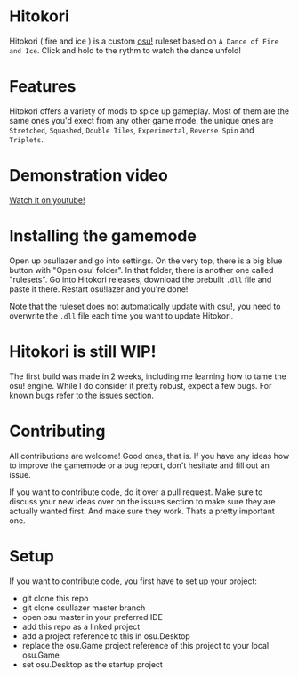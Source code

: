 # Hitokori
Hitokori ( fire and ice ) is a custom [osu!](https://github.com/ppy/osu) ruleset based on `A Dance of Fire and Ice`. Click and hold to the rythm to watch the dance unfold!

# Features
Hitokori offers a variety of mods to spice up gameplay. Most of them are the same ones you'd exect from any other game mode, the unique ones are `Stretched`, `Squashed`, `Double Tiles`, `Experimental`, `Reverse Spin` and `Triplets`.

# Demonstration video
[Watch it on youtube!](https://www.youtube.com/watch?v=CD8K3mGTlO4&feature=youtu.be)

# Installing the gamemode
Open up osu!lazer and go into settings. On the very top, there is a big blue button with "Open osu! folder". In that folder, there is another one called "rulesets". Go into Hitokori releases, download the prebuilt `.dll` file and paste it there. Restart osu!lazer and you're done!

Note that the ruleset does not automatically update with osu!, you need to overwrite the `.dll` file each time you want to update Hitokori.

# Hitokori is still WIP!
The first build was made in 2 weeks, including me learning how to tame the osu! engine. While I do consider it pretty robust, expect a few bugs. For known bugs refer to the issues section.

# Contributing
All contributions are welcome! Good ones, that is. If you have any ideas how to improve the gamemode or a bug report, don't hesitate and fill out an issue. 

If you want to contribute code, do it over a pull request. Make sure to discuss your new ideas over on the issues section to make sure they are actually wanted first. And make sure they work. Thats a pretty important one.

# Setup
If you want to contribute code, you first have to set up your project:
* git clone this repo
* git clone osu!lazer master branch
* open osu master in your preferred IDE
* add this repo as a linked project
* add a project reference to this in osu.Desktop
* replace the osu.Game project reference of this project to your local osu.Game
* set osu.Desktop as the startup project
